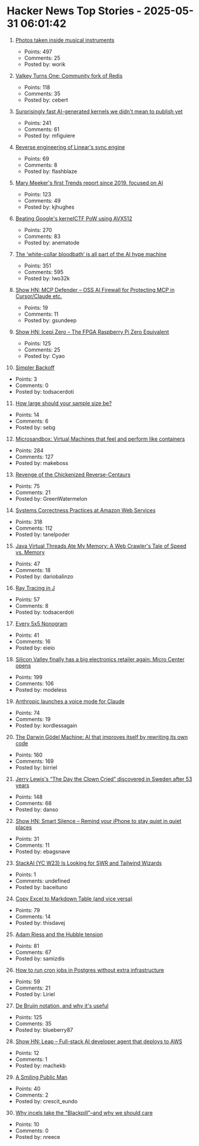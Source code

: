 # Hacker News Top Stories - 2025-05-31 06:01:42

1. [Photos taken inside musical instruments](https://www.dpreview.com/photography/5400934096/probe-lenses-and-focus-stacking-the-secrets-to-incredible-photos-taken-inside-instruments)
   - Points: 497
   - Comments: 25
   - Posted by: worik

2. [Valkey Turns One: Community fork of Redis](https://www.gomomento.com/blog/valkey-turns-one-how-the-community-fork-left-redis-in-the-dust/)
   - Points: 118
   - Comments: 35
   - Posted by: cebert

3. [Surprisingly fast AI-generated kernels we didn't mean to publish yet](https://crfm.stanford.edu/2025/05/28/fast-kernels.html)
   - Points: 241
   - Comments: 61
   - Posted by: mfiguiere

4. [Reverse engineering of Linear's sync engine](https://github.com/wzhudev/reverse-linear-sync-engine)
   - Points: 69
   - Comments: 8
   - Posted by: flashblaze

5. [Mary Meeker's first Trends report since 2019, focused on AI](https://www.bondcap.com/reports/tai)
   - Points: 123
   - Comments: 49
   - Posted by: kjhughes

6. [Beating Google's kernelCTF PoW using AVX512](https://anemato.de/blog/kctf-vdf)
   - Points: 270
   - Comments: 83
   - Posted by: anematode

7. [The ‘white-collar bloodbath’ is all part of the AI hype machine](https://www.cnn.com/2025/05/30/business/anthropic-amodei-ai-jobs-nightcap)
   - Points: 351
   - Comments: 595
   - Posted by: lwo32k

8. [Show HN: MCP Defender – OSS AI Firewall for Protecting MCP in Cursor/Claude etc.](https://mcpdefender.com)
   - Points: 19
   - Comments: 11
   - Posted by: gsundeep

9. [Show HN: Icepi Zero – The FPGA Raspberry Pi Zero Equivalent](https://github.com/cheyao/icepi-zero)
   - Points: 125
   - Comments: 25
   - Posted by: Cyao

10. [Simpler Backoff](https://commaok.xyz/post/simple-backoff/)
   - Points: 3
   - Comments: 0
   - Posted by: todsacerdoti

11. [How large should your sample size be?](https://vickiboykis.com/2015/08/04/how-large-should-your-sample-size-be/)
   - Points: 14
   - Comments: 6
   - Posted by: sebg

12. [Microsandbox: Virtual Machines that feel and perform like containers](https://github.com/microsandbox/microsandbox)
   - Points: 284
   - Comments: 127
   - Posted by: makeboss

13. [Revenge of the Chickenized Reverse-Centaurs](https://pluralistic.net/2022/04/17/revenge-of-the-chickenized-reverse-centaurs/)
   - Points: 75
   - Comments: 21
   - Posted by: GreenWatermelon

14. [Systems Correctness Practices at Amazon Web Services](https://cacm.acm.org/practice/systems-correctness-practices-at-amazon-web-services/)
   - Points: 318
   - Comments: 112
   - Posted by: tanelpoder

15. [Java Virtual Threads Ate My Memory: A Web Crawler's Tale of Speed vs. Memory](https://dariobalinzo.medium.com/virtual-threads-ate-my-memory-a-web-crawlers-tale-of-speed-vs-memory-a92fc75085f6)
   - Points: 47
   - Comments: 18
   - Posted by: dariobalinzo

16. [Ray Tracing in J](https://idle.nprescott.com/2020/ray-tracing-in-j.html)
   - Points: 57
   - Comments: 8
   - Posted by: todsacerdoti

17. [Every 5x5 Nonogram](https://pixelogic.app/every-5x5-nonogram)
   - Points: 41
   - Comments: 16
   - Posted by: eieio

18. [Silicon Valley finally has a big electronics retailer again: Micro Center opens](https://www.microcenter.com/site/mc-news/article/micro-center-santa-clara-photos.aspx)
   - Points: 199
   - Comments: 106
   - Posted by: modeless

19. [Anthropic launches a voice mode for Claude](https://techcrunch.com/2025/05/27/anthropic-launches-a-voice-mode-for-claude/)
   - Points: 74
   - Comments: 19
   - Posted by: kordlessagain

20. [The Darwin Gödel Machine: AI that improves itself by rewriting its own code](https://sakana.ai/dgm/)
   - Points: 160
   - Comments: 169
   - Posted by: birriel

21. [Jerry Lewis's “The Day the Clown Cried” discovered in Sweden after 53 years](https://www.thenationalnews.com/arts-culture/film-tv/2025/05/29/jerry-lewis-day-the-clown-cried-discovered/)
   - Points: 148
   - Comments: 68
   - Posted by: danso

22. [Show HN: Smart Silence – Remind your iPhone to stay quiet in quiet places](https://testflight.apple.com/join/47CJ31VK)
   - Points: 31
   - Comments: 11
   - Posted by: ebagsnave

23. [StackAI (YC W23) Is Looking for SWR and Tailwind Wizards](https://www.ycombinator.com/companies/stackai/jobs/C1rOopy-frontend-engineer)
   - Points: 1
   - Comments: undefined
   - Posted by: baceituno

24. [Copy Excel to Markdown Table (and vice versa)](https://thisdavej.com/copy-table-in-excel-and-paste-as-a-markdown-table/)
   - Points: 79
   - Comments: 14
   - Posted by: thisdavej

25. [Adam Riess and the Hubble tension](https://www.theatlantic.com/science/archive/2025/05/adam-riess-hubble-tension/682980/)
   - Points: 81
   - Comments: 67
   - Posted by: samizdis

26. [How to run cron jobs in Postgres without extra infrastructure](https://wasp.sh/blog/2025/05/28/how-to-run-cron-jobs-in-postgress-without-extra-infrastructure)
   - Points: 59
   - Comments: 21
   - Posted by: Liriel

27. [De Bruijn notation, and why it's useful](https://blueberrywren.dev/blog/debruijn-explanation/)
   - Points: 125
   - Comments: 35
   - Posted by: blueberry87

28. [Show HN: Leap – Full-stack AI developer agent that deploys to AWS](https://leap.new)
   - Points: 12
   - Comments: 1
   - Posted by: machekb

29. [A Smiling Public Man](https://salmagundi.skidmore.edu/articles/1407-a-smiling-public-man)
   - Points: 40
   - Comments: 2
   - Posted by: crescit_eundo

30. [Why incels take the "Blackpill"–and why we should care](https://arstechnica.com/science/2025/05/why-incels-take-the-blackpill-and-why-we-should-care/)
   - Points: 10
   - Comments: 0
   - Posted by: nreece

